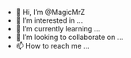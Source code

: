- 👋 Hi, I’m @MagicMrZ
- 👀 I’m interested in ...
- 🌱 I’m currently learning ...
- 💞️ I’m looking to collaborate on ...
- 📫 How to reach me ...

<!---
MagicMrZ/MagicMrZ is a ✨ special ✨ repository because its `README.md` (this file) appears on your GitHub profile.
You can click the Preview link to take a look at your changes.
--->

